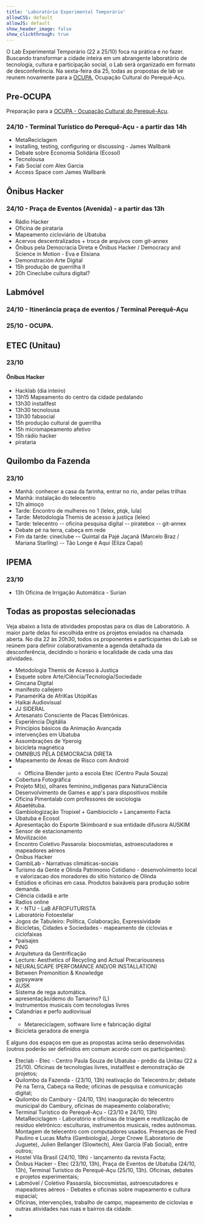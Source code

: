 ```yaml
---
title: 'Laboratório Experimental Temporário'
allowCSS: default
allowJS: default
show_header_image: false
show_clickthrough: true
---
```


O Lab Experimental Temporário (22 a 25/10) foca na prática e no fazer. Buscando transformar a cidade inteira em um abrangente laboratório de tecnologia, cultura e participação social, o Lab será organizado em formato de desconferência. Na sexta-feira dia 25, todas as propostas de lab se reunem novamente para a [OCUPA](../ocupa), Ocupação Cultural do Perequê-Açu.

## Pre-OCUPA

Preparação para a [OCUPA - Ocupação Cultural do Perequê-Açu](../ocupa).

### 24/10 - Terminal Turístico do Perequê-Açu - a partir das 14h

- MetaReciclagem
- Installing, testing, configuring or discussing - James Wallbank
- Debate sobre Economia Solidária (Ecosol)
- Tecnolousa
- Fab Social com Alex Garcia
- Access Space com James Wallbank

## Ônibus Hacker

### 24/10 - Praça de Eventos (Avenida) - a partir das 13h

- Rádio Hacker
- Oficina de pirataria
- Mapeamento cicloviário de Ubatuba
- Acervos descentralizados + troca de arquivos com git-annex
- Ônibus pela Democracia Direta e Ônibus Hacker / Democracy and Science in Motion - Eva e Elisiana
- Demonstración Arte Digital
- 15h produção de guerrilha II
- 20h Cineclube cultura digital?

## Labmóvel

### 24/10 - Itinerância praça de eventos / Terminal Perequê-Açu

### 25/10 - OCUPA.

## ETEC (Unitau)

### 23/10

#### Ônibus Hacker

- Hacklab (dia inteiro)
- 13h15 Mapeamento do centro da cidade pedalando
- 13h30 installfest
- 13h30 tecnolousa
- 13h30 fabsocial
- 15h produção cultural de guerrilha
- 15h micromapeamento afetivo
- 15h rádio hacker
- pirataria

## Quilombo da Fazenda

### 23/10

- Manhã: conhecer a casa da farinha, entrar no rio, andar pelas trilhas
- Manhã: instalação do telecentro
- 12h almoço
- Tarde: Encontro de mulheres no 1 (lelex, ptqk, lula)
- Tarde: Metodologia Themis de acesso à justiça (lelex)
- Tarde: telecentro
-- oficina pesquisa digital
-- piratebox
-- git-annex
- Debate pé na terra, cabeça em rede
- Fim da tarde: cineclube
-- Quintal da Pajé Jaçanã (Marcelo Braz / Mariana Starling)
-- Tão Longe é Aqui (Eliza Capai)

## IPEMA

### 23/10

- 13h Oficina de Irrigação Automática - Surian

## Todas as propostas selecionadas

Veja abaixo a lista de atividades propostas para os dias de Laboratório. A maior parte delas foi escolhida entre os projetos enviados na chamada aberta. No dia 22 às 20h30, todos os proponentes e participantes do Lab se reúnem para definir colaborativamente a agenda detalhada da desconferência, decidindo o horário e localidade de cada uma das atividades.

* Metodologia Themis de Acesso à Justiça
* Esquete sobre Arte/Ciência/Tecnologia/Sociedade
* Gincana Digital
* manifesto callejero
* PanamériKa de AfriKas UtópiKas
* Haikai Audiovisual
* JJ SIDERAL
* Artesanato Consciente de Placas Eletrônicas.
* Experiência Digitália
* Princípios básicos da Animação Avançada
* intervenções em Ubatuba
* Assombrações de Yperoig
* bicicleta magnética
* OMNIBUS PELA DEMOCRACIA DIRETA
* Mapeamento de Áreas de Risco com Android
* * Officina Blender junto a escola Etec (Centro Paula Souza)
* Cobertura Fotográfica
* Projeto M(s), olhares feminino_indígenas para NaturaCiência
* Desenvolvimento de Games e app's para dispositivos mobile
* Oficina Pimentalab com professores de sociologia
* Abaetétuba.
* Gambiologização Tropixel + Gambiociclo + Lançamento Facta
* Ubatuba e Ecosol
* Apresentação do Esporte Skimboard e sua entidade difusora AUSKIM
* Sensor de estacionamento
* Movilización
* Encontro Coletivo Passarola: biocosmistas, astroescutadores e mapeadores aéreos
* Ônibus Hacker
* GambiLab - Narrativas climáticas-sociais
* Turismo da Gente e Olinda Patrimonio Cotidiano - desenvolvimento local e valorizacao dos moradores do sitio historico de Olinda
* Estúdios e oficinas em casa. Produtos baixáveis para produção sobre demanda.
* Ciência cidadã e arte
* Radios online
* X - NTU - LaB AFROFUTURISTA
* Laboratório Fotoestelar
* Jogos de Tabuleiro: Política, Colaboração, Expressividade
* Bicicletas, Cidades e Sociedades - mapeamento de ciclovias e ciclofaixas
* *paisajes
* PiNG
* Arquitetura da Gentrificação
* Lecture: Aesthetics of Recycling and Actual Precariousness
* NEURALSCAPE (PERFOMANCE AND/OR INSTALLATION)
* Between Premonition & Knowledge
* gypsyware
* AUSK
* Sistema de rega automática.
* apresentação/demo do Tamarino? (L)
* Instrumentos musicais com tecnologias livres
* Calandrias e perfo audiovisual
* * Metareciclagem, software livre e fabricação digital
* Bicicleta geradora de energia

E alguns dos espaços em que as propostas acima serão desenvolvidas (outros poderão ser definidos em comum acordo com os participantes):

* Eteclab - Etec - Centro Paula Souza de Ubatuba - prédio da Unitau (22 a 25/10). Oficinas de tecnologias livres, installfest e demonstração de projetos;
* Quilombo da Fazenda - (23/10, 13h) reativação do Telecentro.br; debate Pé na Terra, Cabeça na Rede; oficinas de pesquisa e comunicação digital;
* Quilombo do Cambury - (24/10, 13h) inauguração do telecentro municipal do Cambury, oficinas de mapeamento colaborativo;
* Terminal Turístico do Perequê-Açu - (23/10 e 24/10, 13h) MetaReciclagem - Laboratório e oficinas de triagem e reutilização de resíduo eletrônico: esculturas, instrumentos musicais, redes autônomas. Montagem de telecentro com computadores usados. Presenças de Fred Paulino e Lucas Mafra (Gambiologia), Jorge Crowe (Laboratorio de Juguete), Julien Bellanger (Slowtech), Alex Garcia (Fab Social), entre outros;
* Hostel Vila Brasil (24/10, 19h) - lançamento da revista Facta;
* Ônibus Hacker - Etec (23/10, 13h), Praça de Eventos de Ubatuba (24/10, 13h), Terminal Turístico do Perequê-Açu (25/10, 13h). Oficinas, debates e projetos experimentais;
* Labmóvel / Coletivo Passarola, biocosmistas, astroescutadores e mapeadores aéreos - Debates e oficinas sobre mapeamento e cultura espacial;
* Oficinas, intervenções, trabalho de campo, mapeamento de ciclovias e outras atividades nas ruas e bairros da cidade.
* 